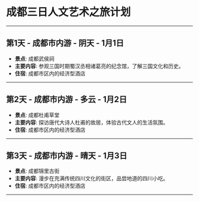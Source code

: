 # 成都三日人文艺术之旅计划
---
## 第1天 - 成都市内游 - 阴天 - 1月1日
- **景点**: 成都武侯祠
- **主要内容**: 参观三国时期蜀汉丞相诸葛亮的纪念馆，了解三国文化和历史。
- **住宿**: 成都市区内的经济型酒店
---
## 第2天 - 成都市内游 - 多云 - 1月2日
- **景点**: 成都杜甫草堂
- **主要内容**: 探访唐代大诗人杜甫的故居，体验古代文人的生活氛围。
- **住宿**: 成都市区内的经济型酒店
---
## 第3天 - 成都市内游 - 晴天 - 1月3日
- **景点**: 成都锦里古街
- **主要内容**: 漫步在充满传统四川文化的街区，品尝地道的四川小吃。
- **住宿**: 成都市区内的经济型酒店
---